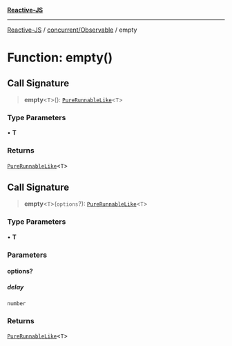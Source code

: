 [**Reactive-JS**](../../../README.md)

***

[Reactive-JS](../../../README.md) / [concurrent/Observable](../README.md) / empty

# Function: empty()

## Call Signature

> **empty**\<`T`\>(): [`PureRunnableLike`](../../interfaces/PureRunnableLike.md)\<`T`\>

### Type Parameters

• **T**

### Returns

[`PureRunnableLike`](../../interfaces/PureRunnableLike.md)\<`T`\>

## Call Signature

> **empty**\<`T`\>(`options`?): [`PureRunnableLike`](../../interfaces/PureRunnableLike.md)\<`T`\>

### Type Parameters

• **T**

### Parameters

#### options?

##### delay

`number`

### Returns

[`PureRunnableLike`](../../interfaces/PureRunnableLike.md)\<`T`\>
